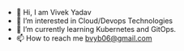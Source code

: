 - 👋 Hi, I am Vivek Yadav
- 👀 I’m interested in Cloud/Devops Technologies
- 🌱 I’m currently learning Kubernetes and GitOps.
- 📫 How to reach me  bvyb06@gmail.com


<!---
Vivekyadav00/Vivekyadav00 is a ✨ special ✨ repository because its `README.md` (this file) appears on your GitHub profile.
You can click the Preview link to take a look at your changes.
--->
